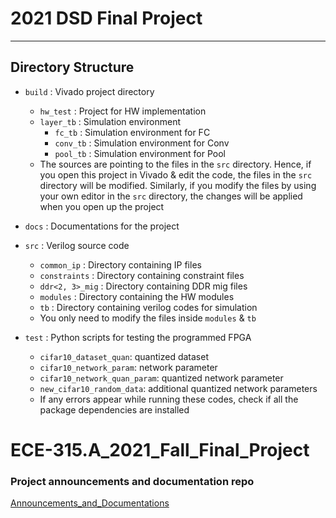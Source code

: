 # 2021 DSD Final Project
---

## Directory Structure
- ```build``` : Vivado project directory
  - ```hw_test``` : Project for HW implementation
  - ```layer_tb``` : Simulation environment
    - ```fc_tb``` : Simulation environment for FC
    - ```conv_tb``` : Simulation environment for Conv
    - ```pool_tb``` : Simulation environment for Pool
  - The sources are pointing to the files in the ```src``` directory. Hence, if you open this project in Vivado & edit the code, the files in the ```src``` directory will be modified. Similarly, if you modify the files by using your own editor in the ```src``` directory, the changes will be applied when you open up the project

- ```docs``` : Documentations for the project

- ```src``` : Verilog source code 
  - ```common_ip``` : Directory containing IP files
  - ```constraints``` : Directory containing constraint files
  - ```ddr<2, 3>_mig``` : Directory containing DDR mig files
  - ```modules``` : Directory containing the HW modules
  - ```tb``` : Directory containing verilog codes for simulation
  - You only need to modify the files inside ```modules``` & ```tb```

- ```test``` : Python scripts for testing the programmed FPGA
  - ```cifar10_dataset_quan```: quantized dataset
  - ```cifar10_network_param```: network parameter
  - ```cifar10_network_quan_param```: quantized network parameter
  - ```new_cifar10_random_data```: additional quantized network parameters
  - If any errors appear while running these codes, check if all the package dependencies are installed
# ECE-315.A_2021_Fall_Final_Project

### Project announcements and documentation repo
[Announcements_and_Documentations](https://github.com/SNU-Comparch-Classes/ECE-315.A_2021_Fall_Final_Project.git)
